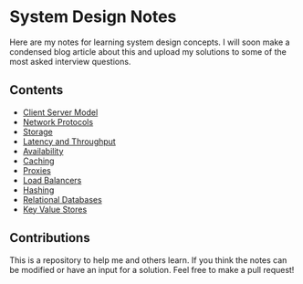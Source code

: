# System Design Notes

Here are my notes for learning system design concepts. I will soon make a condensed blog article about this and upload my solutions to some of the most asked interview questions.

## Contents

- [Client Server Model](./client-server-model.md)
- [Network Protocols](./network-protocols.md)
- [Storage](./storage.md)
- [Latency and Throughput](./latency-and-throughput.md)
- [Availability](./availability.md)
- [Caching](./caching.md)
- [Proxies](./proxies.md)
- [Load Balancers](./load-balancer.md)
- [Hashing](./hashing.md)
- [Relational Databases](./relationalDatabases.md)
- [Key Value Stores](./key-value-stores.md)

## Contributions

This is a repository to help me and others learn. If you think the notes can be modified or have an input for a solution. Feel free to make a pull request!
